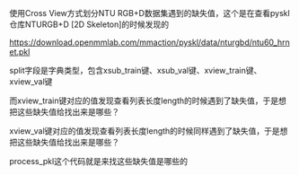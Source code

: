 使用Cross View方式划分NTU RGB+D数据集遇到的缺失值，这个是在查看pyskl仓库NTURGB+D [2D Skeleton]的时候发现的

https://download.openmmlab.com/mmaction/pyskl/data/nturgbd/ntu60_hrnet.pkl

split字段是字典类型，包含xsub_train键、xsub_val键、xview_train键、xview_val键

而xview_train键对应的值发现查看列表长度length的时候遇到了缺失值，于是想把这些缺失值给找出来是哪些？

xview_val键对应的值发现查看列表长度length的时候同样遇到了缺失值，于是想把这些缺失值给找出来是哪些？

process_pkl这个代码就是来找这些缺失值是哪些的
